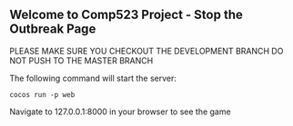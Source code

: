 ## Welcome to Comp523 Project - Stop the Outbreak Page

PLEASE MAKE SURE YOU CHECKOUT THE DEVELOPMENT BRANCH
DO NOT PUSH TO THE MASTER BRANCH

The following command will start the server:

```cocos run -p web```

Navigate to 127.0.0.1:8000 in your browser to see the game
